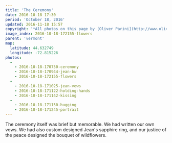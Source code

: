 ```yaml
---
title: 'The Ceremony'
date: 2016-10-18 17:30
period: 'October 18, 2016'
updated: 2016-11-18 15:57
copyright: '*All photos on this page by [Oliver Parini](http://www.oliverpariniweddings.com/).*'
image_index: 2016-10-18-172155-flowers
parent: 'vermont'
map:
  latitude: 44.632749
  longitude: -72.815226
photos:
  -
    - 2016-10-18-170750-ceremony
    - 2016-10-18-170944-jean-bw
    - 2016-10-18-172155-flowers
  -
    - 2016-10-18-171025-jean-vows
    - 2016-10-18-171122-holding-hands
    - 2016-10-18-171142-kissing
  -
    - 2016-10-18-171150-hugging
    - 2016-10-18-171245-portrait
---
```


The ceremony itself was brief but memorable. We had written our own vows. We had also custom designed Jean's sapphire ring, and our justice of the peace designed the bouquet of wildflowers.  
